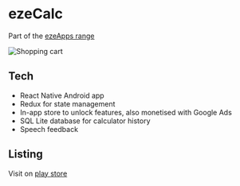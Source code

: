 # ezeCalc

Part of the [ezeApps range](https://smashappz.github.io/)

![Shopping cart](https://play-lh.googleusercontent.com/lFY9izSKXAVEhXP03vNIfmNQxrjA2egeY3Bz9Z8utpKAo68XFj_l36ymwkplJOw-LmQ=w240-h480-rw "Affablebean") 


## Tech

* React Native Android app
* Redux for state management
* In-app store to unlock features, also monetised with Google Ads
* SQL Lite database for calculator history
* Speech feedback 
 
 
## Listing

Visit on [play store](https://play.google.com/store/apps/details?id=com.smashappz.ezecalc&hl=en_GB)
